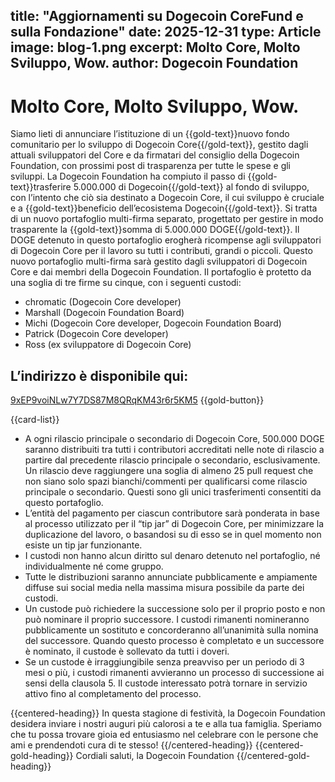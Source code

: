 title: "Aggiornamenti su Dogecoin CoreFund e sulla Fondazione"
date: 2025-12-31
type: Article
image: blog-1.png
excerpt: Molto Core, Molto Sviluppo, Wow.
author: Dogecoin Foundation
---

# Molto Core, Molto Sviluppo, Wow.

Siamo lieti di annunciare l’istituzione di un {{gold-text}}nuovo fondo comunitario per lo sviluppo di Dogecoin Core{{/gold-text}}, gestito dagli attuali sviluppatori del Core e da firmatari del consiglio della Dogecoin Foundation, con prossimi post di trasparenza per tutte le spese e gli sviluppi. La Dogecoin Foundation ha compiuto il passo di {{gold-text}}trasferire 5.000.000 di Dogecoin{{/gold-text}} al fondo di sviluppo, con l’intento che ciò sia destinato a Dogecoin Core, il cui sviluppo è cruciale e a {{gold-text}}beneficio dell’ecosistema Dogecoin{{/gold-text}}.
Si tratta di un nuovo portafoglio multi-firma separato, progettato per gestire in modo trasparente la {{gold-text}}somma di 5.000.000 DOGE{{/gold-text}}. Il DOGE detenuto in questo portafoglio erogherà ricompense agli sviluppatori di Dogecoin Core per il lavoro su tutti i contributi, grandi o piccoli. Questo nuovo portafoglio multi-firma sarà gestito dagli sviluppatori di Dogecoin Core e dai membri della Dogecoin Foundation. Il portafoglio è protetto da una soglia di tre firme su cinque, con i seguenti custodi:

- chromatic (Dogecoin Core developer)
- Marshall (Dogecoin Foundation Board)
- Michi (Dogecoin Core developer, Dogecoin Foundation Board)
- Patrick (Dogecoin Core developer)
- Ross (ex sviluppatore di Dogecoin Core)

## L’indirizzo è disponibile qui:

[9xEP9voiNLw7Y7DS87M8QRqKM43r6r5KM5](https://foundation.dogecoin.com) {{gold-button}}

{{card-list}}
  - A ogni rilascio principale o secondario di Dogecoin Core, 500.000 DOGE saranno distribuiti tra tutti i contributori accreditati nelle note di rilascio a partire dal precedente rilascio principale o secondario, esclusivamente. Un rilascio deve raggiungere una soglia di almeno 25 pull request che non siano solo spazi bianchi/commenti per qualificarsi come rilascio principale o secondario. Questi sono gli unici trasferimenti consentiti da questo portafoglio.
  - L’entità del pagamento per ciascun contributore sarà ponderata in base al processo utilizzato per il “tip jar” di Dogecoin Core, per minimizzare la duplicazione del lavoro, o basandosi su di esso se in quel momento non esiste un tip jar funzionante.
  - I custodi non hanno alcun diritto sul denaro detenuto nel portafoglio, né individualmente né come gruppo.
  - Tutte le distribuzioni saranno annunciate pubblicamente e ampiamente diffuse sui social media nella massima misura possibile da parte dei custodi.
  - Un custode può richiedere la successione solo per il proprio posto e non può nominare il proprio successore. I custodi rimanenti nomineranno pubblicamente un sostituto e concorderanno all’unanimità sulla nomina del successore. Quando questo processo è completato e un successore è nominato, il custode è sollevato da tutti i doveri.
  - Se un custode è irraggiungibile senza preavviso per un periodo di 3 mesi o più, i custodi rimanenti avvieranno un processo di successione ai sensi della clausola 5. Il custode interessato potrà tornare in servizio attivo fino al completamento del processo.



{{centered-heading}}
In questa stagione di festività, la Dogecoin Foundation desidera inviare i nostri auguri più calorosi a te e alla tua famiglia. Speriamo che tu possa trovare gioia ed entusiasmo nel celebrare con le persone che ami e prendendoti cura di te stesso!
{{/centered-heading}}
{{centered-gold-heading}}
Cordiali saluti, la Dogecoin Foundation
{{/centered-gold-heading}}


